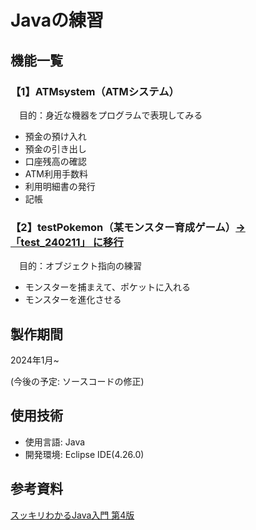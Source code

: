 # Javaの練習

## 機能一覧
### 【1】ATMsystem（ATMシステム）
　目的：身近な機器をプログラムで表現してみる
* 預金の預け入れ
* 預金の引き出し
* 口座残高の確認
* ATM利用手数料
* 利用明細書の発行
* 記帳
### 【2】testPokemon（某モンスター育成ゲーム）[→ 「test_240211」 に移行](https://github.com/J60116/test_240211)
　目的：オブジェクト指向の練習
* モンスターを捕まえて、ポケットに入れる
* モンスターを進化させる

## 製作期間
2024年1月~

(今後の予定: ソースコードの修正)

## 使用技術
* 使用言語: Java
* 開発環境: Eclipse IDE(4.26.0)

## 参考資料
[スッキリわかるJava入門 第4版](https://sukkiri.jp/books/sukkiri_java4)

